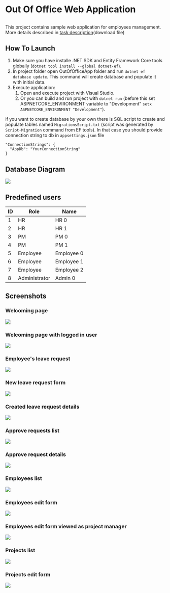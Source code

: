 # Out Of Office Web Application

## 
This project contains sample web application for employees management. More details described in [task description](TaskDescription.pdf)(download file)

## How To Launch
1. Make sure you have installe .NET SDK and Entity Framework Core tools globally (`dotnet tool install --global dotnet-ef`).
2. In project folder open OutOfOfficeApp folder and run `dotnet ef database update`. This command will create database and populate it with initial data.
3. Execute application:
   1. Open and execute project with Visual Studio.
   2. Or you can build and run project with `dotnet run` (before this set ASPNETCORE_ENVIRONMENT variable to "Development"  `setx ASPNETCORE_ENVIRONMENT "Development"`).

if you want to create database by your own
there is SQL script to create and populate tables named `MigrationsScript.txt` (script was generated by `Script-Migration` command from EF tools).
In that case you should provide connection string to db in `appsettings.json` file
```
"ConnectionStrings": {
  "AppDb": "YourConnectionString"
}
```

## Database Diagram
![](./dbDiagram.png)

## Predefined users

| ID | Role          | Name       |
|----|---------------|------------|
| 1  | HR            | HR 0       |
| 2  | HR            | HR 1       |
| 3  | PM            | PM 0       |
| 4  | PM            | PM 1       |
| 5  | Employee      | Employee 0 |
| 6  | Employee      | Employee 1 |
| 7  | Employee      | Employee 2 |
| 8  | Administrator | Admin 0    |

## Screenshots

### Welcoming page
![](./Screenshots/Index.png)

### Welcoming page with logged in user
![](./Screenshots/Index(loggedin).png)

### Employee's leave request
![](./Screenshots/LeaveRequests.png)

### New leave request form
![](./Screenshots/LeaveRequestAdd.png)

### Created leave request details
![](./Screenshots/LeaveRequestDetails.png)

### Approve requests list
![](./Screenshots/ApproveRequest.png)

### Approve request details
![](./Screenshots/ApproveRequestDetails.png)

### Employees list
![](./Screenshots/Employees.png)

### Employees edit form
![](./Screenshots/EmployeesEdit.png)

### Employees edit form viewed as project manager
![](./Screenshots/EmployeesEditPM.png)

### Projects list
![](./Screenshots/Projects.png)

### Projects edit form
![](./Screenshots/ProjectsEdit.png)

